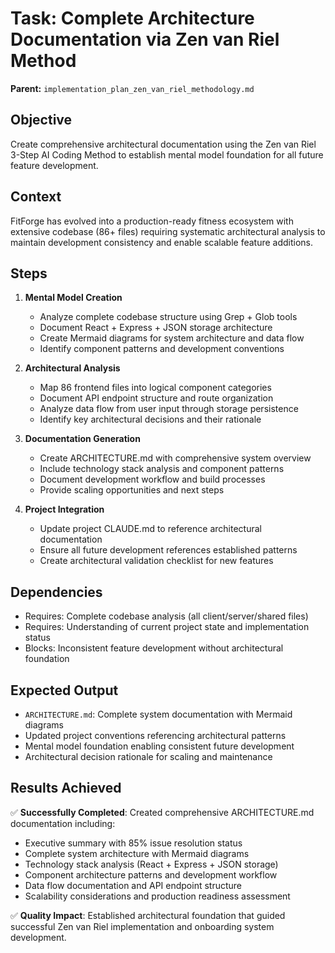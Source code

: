 # Task: Complete Architecture Documentation via Zen van Riel Method
   **Parent:** `implementation_plan_zen_van_riel_methodology.md`

## Objective
Create comprehensive architectural documentation using the Zen van Riel 3-Step AI Coding Method to establish mental model foundation for all future feature development.

## Context
FitForge has evolved into a production-ready fitness ecosystem with extensive codebase (86+ files) requiring systematic architectural analysis to maintain development consistency and enable scalable feature additions.

## Steps
1. **Mental Model Creation**
   - Analyze complete codebase structure using Grep + Glob tools
   - Document React + Express + JSON storage architecture
   - Create Mermaid diagrams for system architecture and data flow
   - Identify component patterns and development conventions

2. **Architectural Analysis**
   - Map 86 frontend files into logical component categories
   - Document API endpoint structure and route organization  
   - Analyze data flow from user input through storage persistence
   - Identify key architectural decisions and their rationale

3. **Documentation Generation**
   - Create ARCHITECTURE.md with comprehensive system overview
   - Include technology stack analysis and component patterns
   - Document development workflow and build processes
   - Provide scaling opportunities and next steps

4. **Project Integration**
   - Update project CLAUDE.md to reference architectural documentation
   - Ensure all future development references established patterns
   - Create architectural validation checklist for new features

## Dependencies
- Requires: Complete codebase analysis (all client/server/shared files)
- Requires: Understanding of current project state and implementation status
- Blocks: Inconsistent feature development without architectural foundation

## Expected Output
- `ARCHITECTURE.md`: Complete system documentation with Mermaid diagrams
- Updated project conventions referencing architectural patterns
- Mental model foundation enabling consistent future development
- Architectural decision rationale for scaling and maintenance

## Results Achieved
✅ **Successfully Completed**: Created comprehensive ARCHITECTURE.md documentation including:
- Executive summary with 85% issue resolution status
- Complete system architecture with Mermaid diagrams
- Technology stack analysis (React + Express + JSON storage)
- Component architecture patterns and development workflow
- Data flow documentation and API endpoint structure
- Scalability considerations and production readiness assessment

✅ **Quality Impact**: Established architectural foundation that guided successful Zen van Riel implementation and onboarding system development.